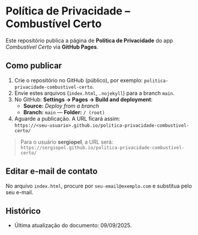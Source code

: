 # Política de Privacidade – Combustível Certo

Este repositório publica a página de **Política de Privacidade** do app *Combustível Certo* via **GitHub Pages**.

## Como publicar

1. Crie o repositório no GitHub (público), por exemplo: `politica-privacidade-combustivel-certo`.
2. Envie estes arquivos (`index.html`, `.nojekyll`) para a branch `main`.
3. No GitHub: **Settings → Pages → Build and deployment**:
   - **Source:** *Deploy from a branch*
   - **Branch:** `main` — **Folder:** `/ (root)`
4. Aguarde a publicação. A URL ficará assim:  
   `https://<seu-usuario>.github.io/politica-privacidade-combustivel-certo/`

> Para o usuário **sergiopel**, a URL será:  
> `https://sergiopel.github.io/politica-privacidade-combustivel-certo/`

## Editar e-mail de contato
No arquivo `index.html`, procure por `seu-email@exemplo.com` e substitua pelo seu e-mail.

## Histórico
- Última atualização do documento: 09/09/2025.
